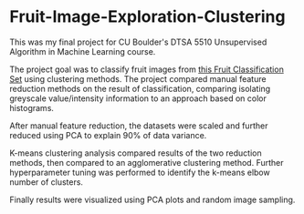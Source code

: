 # Fruit-Image-Exploration-Clustering
This was my final project for CU Boulder's DTSA 5510 Unsupervised Algorithm in Machine Learning course.

The project goal was to classify fruit images from [this Fruit Classification Set](https://www.kaggle.com/datasets/sshikamaru/fruit-recognition/data) using clustering methods. The project compared manual feature reduction methods on the result of classification, comparing isolating greyscale value/intensity information to an approach based on color histograms. 

After manual feature reduction, the datasets were scaled and further reduced using PCA to explain 90% of data variance.

K-means clustering analysis compared results of the two reduction methods, then compared to an agglomerative clustering method. Further hyperparameter tuning was performed to identify the k-means elbow number of clusters.

Finally results were visualized using PCA plots and random image sampling.
